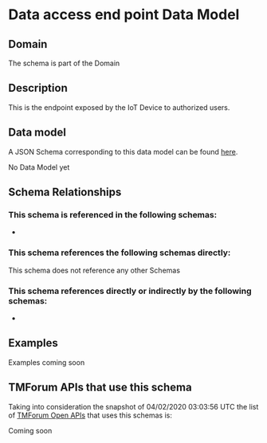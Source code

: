 # Data access end point Data Model

## Domain

The  schema is part of the  Domain

## Description

This is the endpoint exposed by the IoT Device to authorized users.

## Data model

A JSON Schema corresponding to this data model can be found
[here](https://github.com/tmforum-rand/schemas/blob/candidates/Resource/DataAccessEndPoint.schema.json).

No Data Model yet

## Schema Relationships

### This schema is referenced in the following schemas:

-

### This schema references the following schemas directly:

This schema does not reference any other Schemas

### This schema references directly or indirectly by the following schemas:

-



## Examples

Examples coming soon

## TMForum APIs that use this schema

Taking into consideration the snapshot of 04/02/2020 03:03:56 UTC the list of [TMForum Open APIs](https://www.tmforum.org/open-apis/) that uses this schemas is:

Coming soon